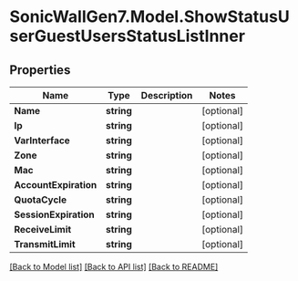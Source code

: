 # SonicWallGen7.Model.ShowStatusUserGuestUsersStatusListInner

## Properties

Name | Type | Description | Notes
------------ | ------------- | ------------- | -------------
**Name** | **string** |  | [optional] 
**Ip** | **string** |  | [optional] 
**VarInterface** | **string** |  | [optional] 
**Zone** | **string** |  | [optional] 
**Mac** | **string** |  | [optional] 
**AccountExpiration** | **string** |  | [optional] 
**QuotaCycle** | **string** |  | [optional] 
**SessionExpiration** | **string** |  | [optional] 
**ReceiveLimit** | **string** |  | [optional] 
**TransmitLimit** | **string** |  | [optional] 

[[Back to Model list]](../README.md#documentation-for-models) [[Back to API list]](../README.md#documentation-for-api-endpoints) [[Back to README]](../README.md)


